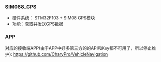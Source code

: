 ### SIM088_GPS
* 硬件系统： STM32F103 + SIM08 GPS模块
* 功能：获取并发送GPS数据

### APP
对应的接收端APP(由于APP中好多第三方的的API和Key都不可用了，所以停止维护):  https://github.com/CharyPro/VehicleNavigation
